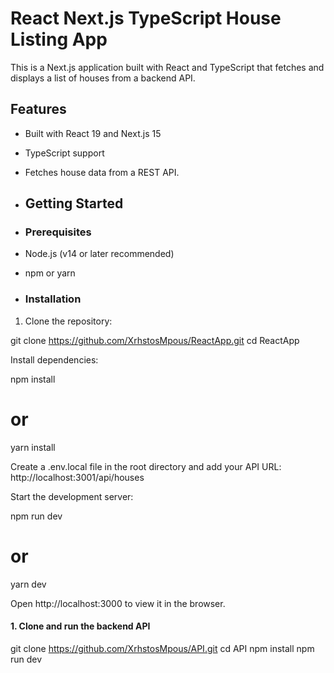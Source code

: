 # React Next.js TypeScript House Listing App

This is a Next.js application built with React and TypeScript that fetches and displays a list of houses from a backend API.

## Features

- Built with React 19 and Next.js 15
- TypeScript support
- Fetches house data from a REST API.

- ## Getting Started

- ### Prerequisites

- Node.js (v14 or later recommended)
- npm or yarn

- ### Installation

1. Clone the repository:

git clone https://github.com/XrhstosMpous/ReactApp.git
cd ReactApp

Install dependencies:

npm install
# or
yarn install

Create a .env.local file in the root directory and add your API URL:
http://localhost:3001/api/houses

Start the development server:

npm run dev
# or
yarn dev

Open http://localhost:3000 to view it in the browser.

#### 1. Clone and run the backend API

git clone https://github.com/XrhstosMpous/API.git
cd API
npm install
npm run dev

